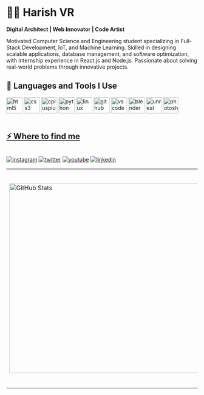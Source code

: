 # 🏄‍♂ Harish VR

**Digital Architect | Web Innovator | Code Artist**

Motivated Computer Science and Engineering student specializing in Full-Stack Development, IoT, and 
Machine Learning. Skilled in designing scalable applications, database management, and software optimization, 
with internship experience in React.js and Node.js. Passionate about solving real-world problems through 
innovative projects.

<h2>🚀 Languages and Tools I Use</h2>
<p><a target="_blank" href="https://developer.mozilla.org/en-US/docs/Web/HTML" style="display: inline-block;"><img src="https://cdn.jsdelivr.net/gh/devicons/devicon/icons/html5/html5-original.svg" alt="html5" width="42" height="42" /></a>
<a target="_blank" href="https://developer.mozilla.org/en-US/docs/Web/CSS" style="display: inline-block;"><img src="https://cdn.jsdelivr.net/gh/devicons/devicon/icons/css3/css3-original.svg" alt="css3" width="42" height="42" /></a>
<a target="_blank" href="https://cplusplus.com/" style="display: inline-block;"><img src="https://cdn.jsdelivr.net/gh/devicons/devicon/icons/cplusplus/cplusplus-original.svg" alt="cplusplus" width="42" height="42" /></a>
<a target="_blank" href="https://www.python.org/" style="display: inline-block;"><img src="https://cdn.jsdelivr.net/gh/devicons/devicon/icons/python/python-original.svg" alt="python" width="42" height="42" /></a>
<a target="_blank" href="https://www.linux.org/" style="display: inline-block;"><img src="https://cdn.jsdelivr.net/gh/devicons/devicon/icons/linux/linux-original.svg" alt="linux" width="42" height="42" /></a>
<a target="_blank" href="https://github.com/" style="display: inline-block;"><img src="https://cdn.jsdelivr.net/gh/devicons/devicon/icons/github/github-original.svg" alt="github" width="42" height="42" /></a>
<a target="_blank" href="https://code.visualstudio.com/" style="display: inline-block;"><img src="https://cdn.jsdelivr.net/gh/devicons/devicon/icons/vscode/vscode-original.svg" alt="vscode" width="42" height="42" /></a>
<a target="_blank" href="https://www.blender.org/" style="display: inline-block;"><img src="https://cdn.jsdelivr.net/gh/devicons/devicon/icons/blender/blender-original.svg" alt="blender" width="42" height="42" /></a>
<a target="_blank" href="https://www.unrealengine.com/" style="display: inline-block;"><img src="https://cdn.jsdelivr.net/gh/devicons/devicon/icons/unrealengine/unrealengine-original.svg" alt="unreal" width="42" height="42" /></a>
<a target="_blank" href="https://www.adobe.com/products/photoshop.html" style="display: inline-block;"><img src="https://cdn.jsdelivr.net/gh/devicons/devicon/icons/photoshop/photoshop-original.svg" alt="photoshop" width="42" height="42" /</a></p>
<h2>⚡ Where to find me</h2>
<p><a target="_blank" href="https://www.instagram.com/harrish_vr" style="display: inline-block;"><img src="https://img.shields.io/badge/instagram-logo?style=for-the-badge&logo=instagram&logoColor=white&color=%23F35369" alt="instagram" /></a>
<a target="_blank" href="https://x.com/harish92145652" style="display: inline-block;"><img src="https://img.shields.io/badge/twitter-x?style=for-the-badge&logo=x&logoColor=white&color=%230f1419" alt="twitter" /></a>
<a target="_blank" href="https://www.youtube.com/@versusgamingtamil" style="display: inline-block;"><img src="https://img.shields.io/badge/youtube-logo?style=for-the-badge&logo=youtube&logoColor=white&color=%23cc0000" alt="youtube" /></a>
<a target="_blank" href="https://www.linkedin.com/in/harish-vr-59aab1275" style="display: inline-block;"><img src="https://img.shields.io/badge/linkedin-logo?style=for-the-badge&logo=linkedin&logoColor=white&color=%230a77b6" alt="linkedin" /></a></p>

<table align="center">
  <tr>
    <td>
      <img src="https://github-readme-stats.vercel.app/api?username=913122104048-Harishvr&show_icons=true&locale=en" alt="GitHub Stats" width="500" />
    </td>
    <td style="vertical-align: top;">
      <div style="padding-bottom: 70px;">
        <img src="https://github-readme-streak-stats.herokuapp.com/?user=913122104048-Harishvr&" alt="GitHub Streak" width="500" />
      </div>
    </td>
  </tr>
</table>
